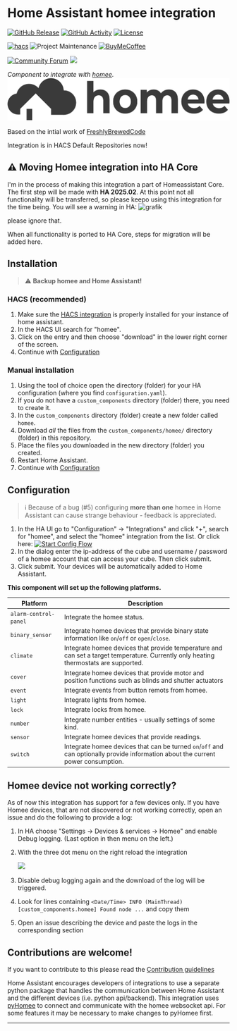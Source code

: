 # Home Assistant homee integration

[![GitHub Release][releases-shield]][releases]
[![GitHub Activity][commits-shield]][commits]
[![License][license-shield]](LICENSE)

[![hacs][hacsbadge]][hacs]
![Project Maintenance][maintenance-shield]
[![BuyMeCoffee][buymecoffeebadge]][buymecoffee]

[![Community Forum][forum-shield]][forum]
![][usage]

_Component to integrate with [homee][homee]._
![grafik][homee_logo]

Based on the intial work of [FreshlyBrewedCode]

Integration is in HACS Default Repositories now!

## :warning: Moving Homee integration into HA Core

I'm in the process of making this integration a part of Homeassistant Core. The first step will be made with **HA 2025.02**. At this point not all functionality will be transferred, so please keepo using this integration for the time being.
You will see a warning in HA:
![grafik](https://github.com/user-attachments/assets/bc825b13-7a69-4a50-b9c7-b57ffb84067a)

please ignore that.

When all functionality is ported to HA Core, steps for migration will be added here.

## Installation

> :warning: **Backup homee and Home Assistant!**

### HACS (recommended)

1. Make sure the [HACS integration](https://hacs.xyz/) is properly installed for your instance of home assistant.
2. In the HACS UI search for "homee".
3. Click on the entry and then choose "download" in the lower right corner of the screen.
4. Continue with [Configuration](https://github.com/Taraman17/hass-homee?tab=readme-ov-file#configuration)

### Manual installation

1. Using the tool of choice open the directory (folder) for your HA configuration (where you find `configuration.yaml`).
2. If you do not have a `custom_components` directory (folder) there, you need to create it.
3. In the `custom_components` directory (folder) create a new folder called `homee`.
4. Download _all_ the files from the `custom_components/homee/` directory (folder) in this repository.
5. Place the files you downloaded in the new directory (folder) you created.
6. Restart Home Assistant.
7. Continue with [Configuration](https://github.com/Taraman17/hass-homee?tab=readme-ov-file#configuration)

## Configuration

> :information_source: Because of a bug (#5) configuring **more than one** homee in Home Assistant can cause strange behaviour - feedback is appreciated.

1. In the HA UI go to "Configuration" -> "Integrations" and click "+", search for "homee", and select the "homee" integration from the list.
   Or click here: [![Start Config Flow](https://my.home-assistant.io/badges/config_flow_start.svg)](https://my.home-assistant.io/redirect/config_flow_start?domain=homee)
2. In the dialog enter the ip-address of the cube and username / password of a homee account that can access your cube.
   Then click submit.
3. Click submit. Your devices will be automatically added to Home Assistant.

**This component will set up the following platforms.**

| Platform              | Description                                                                                                                          |
| --------------------- | ------------------------------------------------------------------------------------------------------------------------------------ |
| `alarm-control-panel` | Integrate the homee status.                                                                                                          |
| `binary_sensor`       | Integrate homee devices that provide binary state information like `on`/`off` or `open`/`close`.                                     |
| `climate`             | Integrate homee devices that provide temperature and can set a target temperature. Currently only heating thermostats are supported. |
| `cover`               | Integrate homee devices that provide motor and position functions such as blinds and shutter actuators                               |
| `event`               | Integrate events from button remots from homee.                                                                                      |
| `light`               | Integrate lights from homee.                                                                                                         |
| `lock`                | Integrate locks from homee.                                                                                                          |
| `number`              | Integrate number entities - usually settings of some kind.                                                                           |
| `sensor`              | Integrate homee devices that provide readings.                                                                                       |
| `switch`              | Integrate homee devices that can be turned `on`/`off` and can optionally provide information about the current power consumption.    |

## Homee device not working correctly?

As of now this integration has support for a few devices only. If you have Homee devices, that are not discovered or not working correctly, open an issue and do the following to provide a log:

1. In HA choose "Settings -> Devices & services -> Homee" and enable Debug logging. (Last option in then menu on the left.)
2. With the three dot menu on the right reload the integration

   <img src="https://github.com/user-attachments/assets/45503b4f-c613-44aa-9b0e-b1c00f8ce196" width=200>
3. Disable debug logging again and the download of the log will be triggered.
4. Look for lines containing `<Date/Time> INFO (MainThread) [custom_components.homee] Found node ...` and copy them
5. Open an issue describing the device and paste the logs in the corresponding section

## Contributions are welcome!

If you want to contribute to this please read the [Contribution guidelines](CONTRIBUTING.md)

Home Assistant encourages developers of integrations to use a separate python package that handles the communication between Home Assistant and the different devices (i.e. python api/backend). This integration uses [pyHomee](https://github.com/Taraman17/pyHomee) to connect and communicate with the homee websocket api. For some features it may be necessary to make changes to pyHomee first.

---

[homee]: https://hom.ee
[buymecoffee]: https://ko-fi.com/taraman
[buymecoffeebadge]: https://img.shields.io/badge/buy%20me%20a%20coffee-donate-yellow.svg?style=for-the-badge
[commits-shield]: https://img.shields.io/github/last-commit/Taraman17/hass-homee.svg?style=for-the-badge
[commits]: https://github.com/Taraman17/hass-homee/commits/master
[hacs]: https://github.com/custom-components/hacs
[hacsbadge]: https://img.shields.io/badge/HACS-Default-green.svg?style=for-the-badge
[homee_logo]: https://github.com/home-assistant/brands/blob/master/core_integrations/homee/logo.png
[forum-shield]: https://img.shields.io/badge/community-forum-brightgreen.svg?style=for-the-badge
[forum]: https://community.home-assistant.io/
[license-shield]: https://img.shields.io/github/license/custom-components/blueprint.svg?style=for-the-badge
[maintenance-shield]: https://img.shields.io/badge/maintainer-Taraman17-blue.svg?style=for-the-badge
[releases-shield]: https://img.shields.io/github/release/Taraman17/hass-homee.svg?style=for-the-badge
[releases]: https://github.com/Taraman17/hass-homee/releases
[FreshlyBrewedCode]: https://github.com/FreshlyBrewedCode
[this repository]: https://github.com/Taraman17/hass-homee
[usage]: https://img.shields.io/badge/dynamic/json?color=41BDF5&logo=home-assistant&label=integration%20usage&suffix=%20installs&cacheSeconds=15600&url=https://analytics.home-assistant.io/custom_integrations.json&query=$.homee.total

